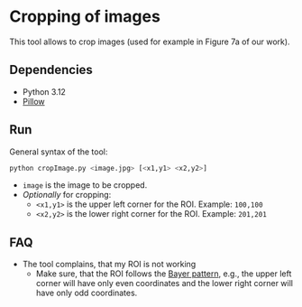# Cropping of images

This tool allows to crop images (used for example in Figure 7a of our work).

## Dependencies
* Python 3.12
* [Pillow](https://pypi.org/project/pillow/)

## Run
General syntax of the tool:

```bash
python cropImage.py <image.jpg> [<x1,y1> <x2,y2>]
```

* `image` is the image to be cropped.
* _Optionally_ for cropping:
    * `<x1,y1>` is the upper left corner for the ROI. Example: `100,100`
    * `<x2,y2>` is the lower right corner for the ROI. Example: `201,201`

## FAQ
* The tool complains, that my ROI is not working
    * Make sure, that the ROI follows the [Bayer pattern](https://en.wikipedia.org/wiki/Bayer_filter), e.g., the upper left corner will have only even coordinates and the lower right corner will have only odd coordinates.